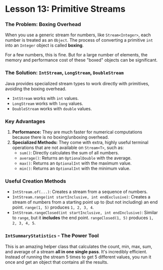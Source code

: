 # Lesson 13: Primitive Streams

### The Problem: Boxing Overhead

When you use a generic stream for numbers, like `Stream<Integer>`, each number is treated as an `Object`. The process of converting a primitive `int` into an `Integer` object is called **boxing**.

For a few numbers, this is fine. But for a large number of elements, the memory and performance cost of these "boxed" objects can be significant.

### The Solution: `IntStream`, `LongStream`, `DoubleStream`

Java provides specialized stream types to work directly with primitives, avoiding the boxing overhead.

* `IntStream` works with `int` values.
* `LongStream` works with `long` values.
* `DoubleStream` works with `double` values.

### Key Advantages

1.  **Performance:** They are much faster for numerical computations because there is no boxing/unboxing overhead.
2.  **Specialized Methods:** They come with extra, highly useful terminal operations that are not available on `Stream<T>`, such as:
    * `sum()`: Directly calculates the sum of all numbers.
    * `average()`: Returns an `OptionalDouble` with the average.
    * `max()`: Returns an `OptionalInt` with the maximum value.
    * `min()`: Returns an `OptionalInt` with the minimum value.

### Useful Creation Methods

* `IntStream.of(...)`: Creates a stream from a sequence of numbers.
* `IntStream.range(int startInclusive, int endExclusive)`: Creates a stream of numbers from a starting point up to (but not including) an end point. `range(1, 5)` produces `1, 2, 3, 4`.
* `IntStream.rangeClosed(int startInclusive, int endInclusive)`: Similar to `range`, but it **includes** the end point. `rangeClosed(1, 5)` produces `1, 2, 3, 4, 5`.

### `IntSummaryStatistics` - The Power Tool

This is an amazing helper class that calculates the count, min, max, sum, and average of a stream **all in one single pass**. It's incredibly efficient. Instead of running the stream 5 times to get 5 different values, you run it once and get an object that contains all the results.